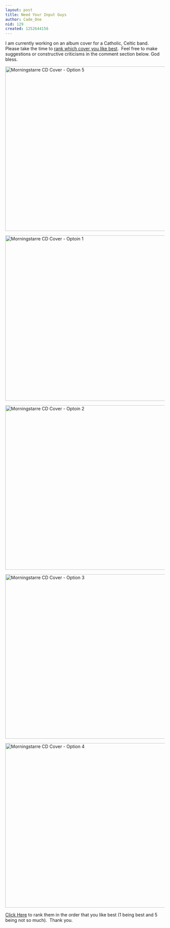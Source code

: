 ```yaml
---
layout: post
title: Need Your Input Guys
author: Cade_One
nid: 129
created: 1252644156
---
```

<p>I am currently working on an album cover for a Catholic, Celtic band.&nbsp; Please take the time to <a href="http://twtpoll.com/3u1khl">rank which cover you like best</a>.&nbsp; Feel free to make suggestions or constructive criticisms in the comment section below. God bless.</p>
<p><img width="518" height="519" alt="Morningstarre CD Cover - Option 5" src="/sites/opensourcecatholic.com/files/user-uploads/Cade_One/Front Cover [option_05].jpg" /></p>
<p><img width="518" height="522" alt="Morningstarre CD Cover - Optoin 1" src="/sites/opensourcecatholic.com/files/user-uploads/Cade_One/Front Cover [option_01].jpg" /></p>
<p><img width="518" height="519" alt="Morningstarre CD Cover - Optoin 2" src="/sites/opensourcecatholic.com/files/user-uploads/Cade_One/Front Cover [option_02].jpg" /></p>
<p><img width="518" height="519" alt="Morningstarre CD Cover - Option 3" src="/sites/opensourcecatholic.com/files/user-uploads/Cade_One/Front Cover [option_03].jpg" /></p>
<p><img width="518" height="519" alt="Morningstarre CD Cover - Option 4" src="/sites/opensourcecatholic.com/files/user-uploads/Cade_One/Front Cover [option_04].jpg" /></p>
<p><a href="http://twtpoll.com/3u1khl">Click Here</a> to rank them in the order that you like best (1 being best and 5 being not so much).&nbsp; Thank you.</p>

